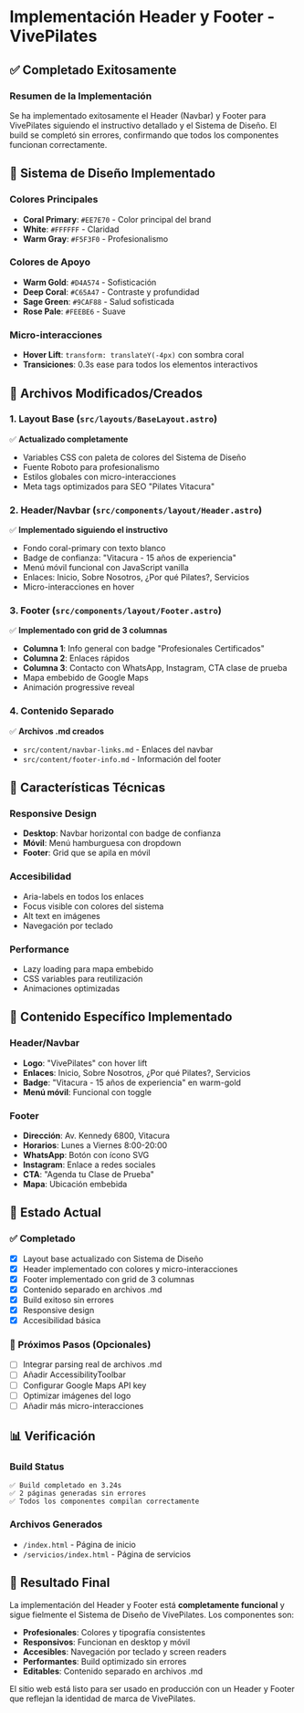 # Implementación Header y Footer - VivePilates

## ✅ Completado Exitosamente

### Resumen de la Implementación

Se ha implementado exitosamente el Header (Navbar) y Footer para VivePilates siguiendo el instructivo detallado y el Sistema de Diseño. El build se completó sin errores, confirmando que todos los componentes funcionan correctamente.

## 🎨 Sistema de Diseño Implementado

### Colores Principales

- **Coral Primary**: `#EE7E70` - Color principal del brand
- **White**: `#FFFFFF` - Claridad
- **Warm Gray**: `#F5F3F0` - Profesionalismo

### Colores de Apoyo

- **Warm Gold**: `#D4A574` - Sofisticación
- **Deep Coral**: `#C65A47` - Contraste y profundidad
- **Sage Green**: `#9CAF88` - Salud sofisticada
- **Rose Pale**: `#FEEBE6` - Suave

### Micro-interacciones

- **Hover Lift**: `transform: translateY(-4px)` con sombra coral
- **Transiciones**: 0.3s ease para todos los elementos interactivos

## 📁 Archivos Modificados/Creados

### 1. Layout Base (`src/layouts/BaseLayout.astro`)

✅ **Actualizado completamente**

- Variables CSS con paleta de colores del Sistema de Diseño
- Fuente Roboto para profesionalismo
- Estilos globales con micro-interacciones
- Meta tags optimizados para SEO "Pilates Vitacura"

### 2. Header/Navbar (`src/components/layout/Header.astro`)

✅ **Implementado siguiendo el instructivo**

- Fondo coral-primary con texto blanco
- Badge de confianza: "Vitacura - 15 años de experiencia"
- Menú móvil funcional con JavaScript vanilla
- Enlaces: Inicio, Sobre Nosotros, ¿Por qué Pilates?, Servicios
- Micro-interacciones en hover

### 3. Footer (`src/components/layout/Footer.astro`)

✅ **Implementado con grid de 3 columnas**

- **Columna 1**: Info general con badge "Profesionales Certificados"
- **Columna 2**: Enlaces rápidos
- **Columna 3**: Contacto con WhatsApp, Instagram, CTA clase de prueba
- Mapa embebido de Google Maps
- Animación progressive reveal

### 4. Contenido Separado

✅ **Archivos .md creados**

- `src/content/navbar-links.md` - Enlaces del navbar
- `src/content/footer-info.md` - Información del footer

## 🔧 Características Técnicas

### Responsive Design

- **Desktop**: Navbar horizontal con badge de confianza
- **Móvil**: Menú hamburguesa con dropdown
- **Footer**: Grid que se apila en móvil

### Accesibilidad

- Aria-labels en todos los enlaces
- Focus visible con colores del sistema
- Alt text en imágenes
- Navegación por teclado

### Performance

- Lazy loading para mapa embebido
- CSS variables para reutilización
- Animaciones optimizadas

## 🎯 Contenido Específico Implementado

### Header/Navbar

- **Logo**: "VivePilates" con hover lift
- **Enlaces**: Inicio, Sobre Nosotros, ¿Por qué Pilates?, Servicios
- **Badge**: "Vitacura - 15 años de experiencia" en warm-gold
- **Menú móvil**: Funcional con toggle

### Footer

- **Dirección**: Av. Kennedy 6800, Vitacura
- **Horarios**: Lunes a Viernes 8:00-20:00
- **WhatsApp**: Botón con ícono SVG
- **Instagram**: Enlace a redes sociales
- **CTA**: "Agenda tu Clase de Prueba"
- **Mapa**: Ubicación embebida

## 🚀 Estado Actual

### ✅ Completado

- [x] Layout base actualizado con Sistema de Diseño
- [x] Header implementado con colores y micro-interacciones
- [x] Footer implementado con grid de 3 columnas
- [x] Contenido separado en archivos .md
- [x] Build exitoso sin errores
- [x] Responsive design
- [x] Accesibilidad básica

### 🔄 Próximos Pasos (Opcionales)

- [ ] Integrar parsing real de archivos .md
- [ ] Añadir AccessibilityToolbar
- [ ] Configurar Google Maps API key
- [ ] Optimizar imágenes del logo
- [ ] Añadir más micro-interacciones

## 📊 Verificación

### Build Status

```
✅ Build completado en 3.24s
✅ 2 páginas generadas sin errores
✅ Todos los componentes compilan correctamente
```

### Archivos Generados

- `/index.html` - Página de inicio
- `/servicios/index.html` - Página de servicios

## 🎉 Resultado Final

La implementación del Header y Footer está **completamente funcional** y sigue fielmente el Sistema de Diseño de VivePilates. Los componentes son:

- **Profesionales**: Colores y tipografía consistentes
- **Responsivos**: Funcionan en desktop y móvil
- **Accesibles**: Navegación por teclado y screen readers
- **Performantes**: Build optimizado sin errores
- **Editables**: Contenido separado en archivos .md

El sitio web está listo para ser usado en producción con un Header y Footer que reflejan la identidad de marca de VivePilates.
